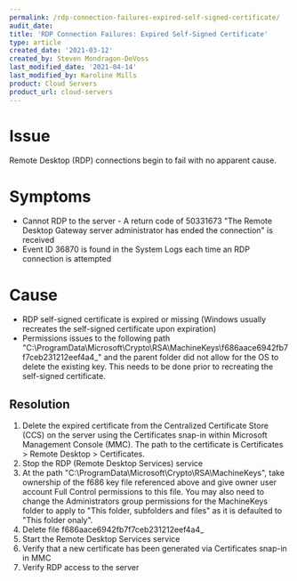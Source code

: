 ```yaml
---
permalink: /rdp-connection-failures-expired-self-signed-certificate/
audit_date:
title: 'RDP Connection Failures: Expired Self-Signed Certificate'
type: article
created_date: '2021-03-12'
created_by: Steven Mondragon-DeVoss
last_modified_date: '2021-04-14'
last_modified_by: Karoline Mills
product: Cloud Servers
product_url: cloud-servers
---
```


# Issue
Remote Desktop (RDP) connections begin to fail with no apparent cause.

# Symptoms
- Cannot RDP to the server - A return code of 50331673 "The Remote Desktop Gateway server administrator has ended the connection" is received
- Event ID 36870 is found in the System Logs each time an RDP connection is attempted

# Cause
- RDP self-signed certificate is expired or missing (Windows usually recreates the self-signed certificate upon expiration)
- Permissions issues to the following path "C:\ProgramData\Microsoft\Crypto\RSA\MachineKeys\f686aace6942fb7f7ceb231212eef4a4_" and the parent folder did not allow for the OS to delete the existing key. This needs to be done prior to recreating the self-signed certificate.


## Resolution
1. Delete the expired certificate from the Centralized Certificate Store (CCS) on the server using the Certificates snap-in within Microsoft Management Console (MMC). The path to the certificate is Certificates > Remote Desktop > Certificates.
2. Stop the RDP (Remote Desktop Services) service
3. At the path "C:\ProgramData\Microsoft\Crypto\RSA\MachineKeys", take ownership of the f686 key file referenced above and give owner user account Full Control permissions to this file. You may also need to change the Administrators group permissions for the MachineKeys folder to apply to "This folder, subfolders and files" as it is defaulted to "This folder onaly".
4. Delete file f686aace6942fb7f7ceb231212eef4a4_
5. Start the Remote Desktop Services service
6. Verify that a new certificate has been generated via Certificates snap-in in MMC
7. Verify RDP access to the server
